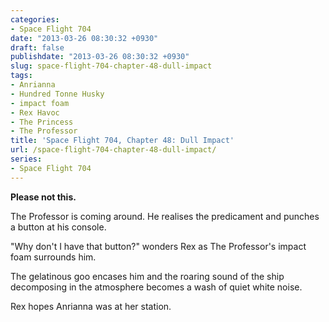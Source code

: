 ```yaml
---
categories:
- Space Flight 704
date: "2013-03-26 08:30:32 +0930"
draft: false
publishdate: "2013-03-26 08:30:32 +0930"
slug: space-flight-704-chapter-48-dull-impact
tags:
- Anrianna
- Hundred Tonne Husky
- impact foam
- Rex Havoc
- The Princess
- The Professor
title: 'Space Flight 704, Chapter 48: Dull Impact'
url: /space-flight-704-chapter-48-dull-impact/
series:
- Space Flight 704
---
```

**Please not this.**

The Professor is coming around. He realises the predicament and punches
a button at his console.

"Why don't I have that button?" wonders Rex as The Professor's impact
foam surrounds him.

The gelatinous goo encases him and the roaring sound of the ship
decomposing in the atmosphere becomes a wash of quiet white noise.

Rex hopes Anrianna was at her station.

